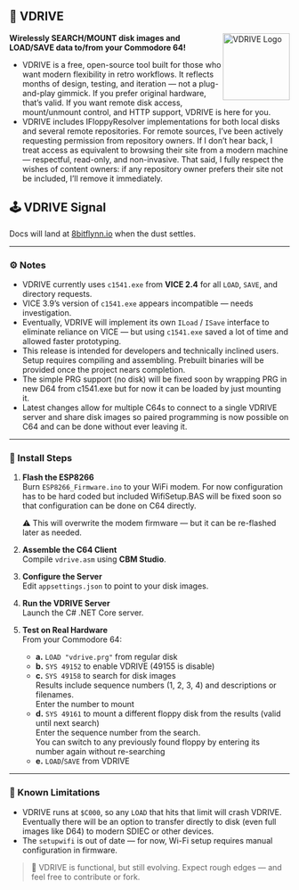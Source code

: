 ## 🧠 VDRIVE
<img src="https://8bitflynn.io/Resources/Images/VDRIVE.png" alt="VDRIVE Logo" width="120" align="right"/>

**Wirelessly SEARCH/MOUNT disk images and LOAD/SAVE data to/from your Commodore 64!**  

- VDRIVE is a free, open-source tool built for those who want modern flexibility in retro workflows. It reflects months of design, testing, and iteration — not a plug-and-play gimmick. If you prefer original hardware, that’s valid. If you want remote disk access, mount/unmount control, and HTTP support, VDRIVE is here for you.
- VDRIVE includes IFloppyResolver implementations for both local disks and several remote repositories. For remote sources, I’ve been actively requesting permission from repository owners. If I don’t hear back, I treat access as equivalent to browsing their site from a modern machine — respectful, read-only, and non-invasive. That said, I fully respect the wishes of content owners: if any repository owner prefers their site not be included, I’ll remove it immediately.
  

## 🕹️ VDRIVE Signal

Docs will land at [8bitflynn.io](https://8bitflynn.io) when the dust settles.

---

### ⚙️ Notes

- VDRIVE currently uses `c1541.exe` from **VICE 2.4** for all `LOAD`, `SAVE`, and directory requests.
- VICE 3.9’s version of `c1541.exe` appears incompatible — needs investigation.
- Eventually, VDRIVE will implement its own `ILoad` / `ISave` interface to eliminate reliance on VICE — but using `c1541.exe` saved a lot of time and allowed faster prototyping.
- This release is intended for developers and technically inclined users. Setup requires compiling and assembling. Prebuilt binaries will be provided once the project nears completion.
- The simple PRG support (no disk) will be fixed soon by wrapping PRG in new D64 from c1541.exe but for now it can be loaded by just mounting it.
- Latest changes allow for multiple C64s to connect to a single VDRIVE server and share disk images so paired programming is now possible on C64 and can be done without ever leaving it.

---

### 🧪 Install Steps

1. **Flash the ESP8266**  
   Burn `ESP8266_Firmware.ino` to your WiFi modem. For now configuration has to be hard coded but included WifiSetup.BAS will be fixed soon so that configuration can be done on C64 directly.
   
   ⚠️ This will overwrite the modem firmware — but it can be re-flashed later as needed.

3. **Assemble the C64 Client**  
   Compile `vdrive.asm` using **CBM Studio**.

4. **Configure the Server**  
   Edit `appsettings.json` to point to your disk images.

5. **Run the VDRIVE Server**  
   Launch the C# .NET Core server.

6. **Test on Real Hardware**  
   From your Commodore 64:

   - **a.** `LOAD "vdrive.prg"` from regular disk  
   - **b.** `SYS 49152` to enable VDRIVE  (49155 is disable)
   - **c.** `SYS 49158` to search for disk images  
     Results include sequence numbers (1, 2, 3, 4) and descriptions or filenames.  
     Enter the number to mount  
   - **d.** `SYS 49161` to mount a different floppy disk from the results (valid until next search)  
     Enter the sequence number from the search.  
     You can switch to any previously found floppy by entering its number again without re-searching  
   - **e.** `LOAD`/`SAVE` from VDRIVE

---

### 🚧 Known Limitations

- VDRIVE runs at `$C000`, so any `LOAD` that hits that limit will crash VDRIVE. Eventually there will be an option to transfer directly to disk (even full images like D64) to modern SDIEC or other devices.
- The `setupwifi` is out of date — for now, Wi-Fi setup requires manual configuration in firmware.

> 🧠 VDRIVE is functional, but still evolving. Expect rough edges — and feel free to contribute or fork.
